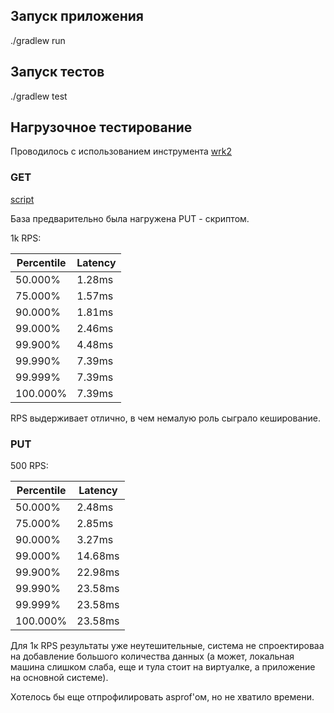 ## Запуск приложения

./gradlew run

## Запуск тестов

./gradlew test

## Нагрузочное тестирование

Проводилось с использованием инструмента [wrk2](https://github.com/giltene/wrk2)

### GET

[script](/src/main/resources/scripts/get.lua)

База предварительно была нагружена PUT - скриптом.

1k RPS:

| Percentile | Latency |
|------------|---------|
| 50.000%    | 1.28ms  |
| 75.000%    | 1.57ms  |
| 90.000%    | 1.81ms  |
| 99.000%    | 2.46ms  |
| 99.900%    | 4.48ms  |
| 99.990%    | 7.39ms  |
| 99.999%    | 7.39ms  |
| 100.000%   | 7.39ms  |

RPS выдерживает отлично, в чем немалую роль сыграло кеширование.

### PUT

500 RPS:

| Percentile | Latency |
|------------|---------|
| 50.000%    | 2.48ms  |
| 75.000%    | 2.85ms  |
| 90.000%    | 3.27ms  |
| 99.000%    | 14.68ms |
| 99.900%    | 22.98ms |
| 99.990%    | 23.58ms |
| 99.999%    | 23.58ms |
| 100.000%   | 23.58ms |

Для 1к RPS результаты уже неутешительные,
система не спроектироваа на добавление большого
количества данных (а может, локальная машина слишком слаба,
еще и тула стоит на виртуалке, а приложение на основной системе).

Хотелось бы еще отпрофилировать asprof'ом, но не хватило
времени.